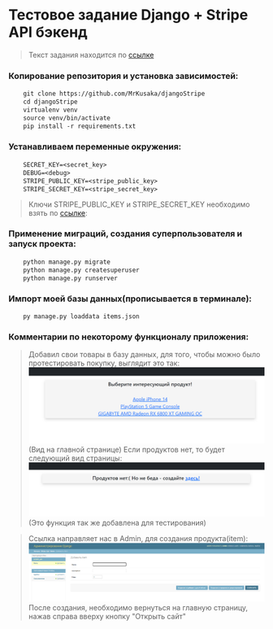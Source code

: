# Тестовое задание Django + Stripe API бэкенд
>Текст задания находится по [ссылке](https://github.com/MrKusaka/Django-Stripe/blob/master/Task.pdf)
### Копирование репозитория и установка зависимостей:
        git clone https://github.com/MrKusaka/djangoStripe
        cd djangoStripe
        virtualenv venv
        source venv/bin/activate
        pip install -r requirements.txt

### Устанавливаем переменные окружения:
        SECRET_KEY=<secret_key>
        DEBUG=<debug>
        STRIPE_PUBLIC_KEY=<stripe_public_key>
        STRIPE_SECRET_KEY=<stripe_secret_key>
> Ключи STRIPE_PUBLIC_KEY и STRIPE_SECRET_KEY необходимо взять по [ссылке](https://dashboard.stripe.com/test/apikeys):

### Применение миграций, создания суперпользователя и запуск проекта:
        python manage.py migrate
        python manage.py createsuperuser
        python manage.py runserver

### Импорт моей базы данных(прописывается в терминале):
        py manage.py loaddata items.json
### Комментарии по некоторому функционалу приложения:
>Добавил свои товары в базу данных, для того, чтобы можно было протестировать покупку, выглядит это так:
![img.png](img.png)
>(Вид на главной странице)
>Если продуктов нет, то будет следующий вид страницы:
![img_1.png](img_1.png)
(Это функция так же добавлена для тестирования)

> Ссылка направляет нас в Admin, для создания продукта(item):
![img_2.png](img_2.png)
> После создания, необходимо вернуться на главную страницу, нажав справа вверху кнопку "Открыть сайт"
